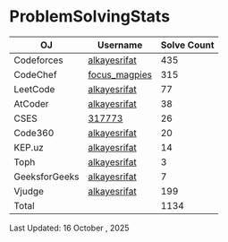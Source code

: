 # ProblemSolvingStats


| OJ | Username | Solve Count |
| -- | -------- | ----------- |
| Codeforces | [alkayesrifat](https://codeforces.com/profile/alkayesrifat) | 435 |
| CodeChef | [focus_magpies](https://www.codechef.com/users/focus_magpies) | 315 |
| LeetCode | [alkayesrifat](https://leetcode.com/u/alkayesrifat) | 77 |
| AtCoder | [alkayesrifat](https://atcoder.jp/users/alkayesrifat) | 38 |
| CSES | [317773](https://cses.fi/user/317773) | 26 |
| Code360 | [alkayesrifat](https://www.naukri.com/code360/profile/alkayesrifat) | 20 |
| KEP.uz | [alkayesrifat](https://kep.uz/users/user/alkayesrifat) | 14 |
| Toph | [alkayesrifat](https://toph.co/u/alkayesrifat) | 3 |
| GeeksforGeeks | [alkayesrifat](https://www.geeksforgeeks.org/user/alkayesrifat) | 7 |
| Vjudge | [alkayesrifat](https://vjudge.net/user/alkayesrifat) | 199 |
| Total | | 1134 |

Last Updated: 16 October , 2025
